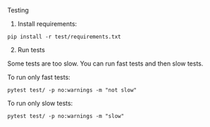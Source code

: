 Testing

1. Install requirements:
```
pip install -r test/requirements.txt
```

2. Run tests

Some tests are too slow. You can run fast tests and then slow tests.

To run only fast tests:
```
pytest test/ -p no:warnings -m "not slow"
```
To run only slow tests:
```
pytest test/ -p no:warnings -m "slow"
```
